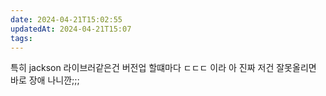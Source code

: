 ```yaml
---
date: 2024-04-21T15:02:55
updatedAt: 2024-04-21T15:07
tags: 
---
```

특히 jackson 라이브러같은건
버전업 할떄마다 ㄷㄷㄷ 이라
아 진짜 저건 잘못올리면 바로 장애 나니깐;;;